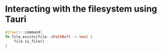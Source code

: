 # Interacting with the filesystem using Tauri

```rust
#[tauri::command]
fn file_exists(file: &PathBuf) -> bool {
    file.is_file()
}
```